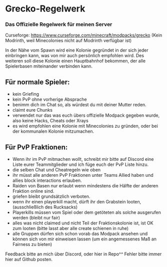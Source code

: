 # Grecko-Regelwerk
### Das Offizielle Regelwerk für meinen Server

Curseforge:
https://www.curseforge.com/minecraft/modpacks/grecko
(Kein Modrinth, weil Minecolonies nicht auf Modrinth verfügbar ist)

In der Nähe vom Spawn wird eine Kolonie gegründet in der sich jeder einbringen kann, was von mir auch persönlich empfohlen wird.
Des weiteren soll diese Kolonie einen Hauptbahnhof bekommen, der alle Spielerbasen miteinander verbinden kann.
## Für normale Spieler:
- kein Griefing
- kein PvP ohne vorherige Absprache 
- benimm dich im Chat so, als würdest du mit deiner Mutter reden. 
- claimt eure Chunks
- verwendet nur das was euch übers offizielle Modpack gegeben wurde, also keine Hacks, Cheats oder Xrays
- es wird empfohlen eine Kolonie mit Minecolonies zu gründen, oder bei der kommunalen Kolonie mitzumachen.

## Für PvP Fraktionen:
- Wenn ihr im PvP mitmachen wollt, schreibt mir bitte auf Discord eine Liste eurer Teammitglieder und ich füge euch der PvP Liste hinzu.
- die selben Chat und Cheatregeln wie oben
- ihr müsst alle anderen PvP Fraktionen unter Teams Allied haben und allies block interactions erlauben. 
- Raiden von Basen nur erlaubt wenn mindestens die Hälfte der anderen Fraktion online sind.
- griefen bleibt grundsätzlich verboten. 
- wenn ihr einen playerkill macht, dürft ihr den Grabstein looten, (ausschließlich des Rucksacks)
- Playerkills müssen vom Spiel oder dem getöteten als solche ausgerufen werden (bleibt nur fair)
- alles was nicht claimed und nicht Teil der Fraktionskolonie ist, ist OK zum looten (bitte lasst aber alle create schienen in ruhe)
- alle Gruppen dürfen sich schon vorab das Modpack ansehen und können sich von mir einweisen lassen (um ein angemessenes Maß an Fairness zu bieten)

Feedback bitte an mich über Discord, oder hier in Repo^^
Fehler bitte immer hier auf Github posten.

